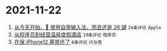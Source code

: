 # 2021-11-22

1. [从今天开始， 使用自带输入法，而且还是 26 键](https://www.v2ex.com/t/817021) `24条评论` `Apple`
1. [从程序员到经营温泉度假酒店](https://www.v2ex.com/t/817022) `19条评论` `程序员`
1. [在保 iPhone12 基带坏了](https://www.v2ex.com/t/817028) `6条评论` `问与答`
